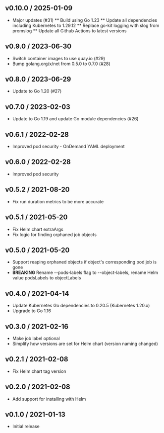 ## v0.10.0 / 2025-01-09

* Major updates (#31)
  ** Build using Go 1.23
  ** Update all dependencies including Kubernetes to 1.29.12
  ** Replace go-kit logging with slog from promslog
  ** Update all Github Actions to latest versions

## v0.9.0 / 2023-06-30

* Switch container images to use quay.io (#29)
* Bump golang.org/x/net from 0.5.0 to 0.7.0 (#28)

## v0.8.0 / 2023-06-29

* Update to Go 1.20 (#27)

## v0.7.0 / 2023-02-03

* Update to Go 1.19 and update Go module dependencies (#26)

## v0.6.1 / 2022-02-28

* Improved pod security - OnDemand YAML deployment

## v0.6.0 / 2022-02-28

* Improved pod security

## v0.5.2 / 2021-08-20

* Fix run duration metrics to be more accurate

## v0.5.1 / 2021-05-20

* Fix Helm chart extraArgs
* Fix logic for finding orphaned job objects

## v0.5.0 / 2021-05-20

* Support reaping orphaned objects if object's corresponding pod job is gone
* **BREAKING** Rename --pods-labels flag to --object-labels, rename Helm value podsLabels to objectLabels

## v0.4.0 / 2021-04-14

* Update Kubernetes Go dependencies to 0.20.5 (Kubernetes 1.20.x)
* Upgrade to Go 1.16

## v0.3.0 / 2021-02-16

* Make job label optional
* Simplify how versions are set for Helm chart (version naming changed)

## v0.2.1 / 2021-02-08

* Fix Helm chart tag version

## v0.2.0 / 2021-02-08

* Add support for installing with Helm

## v0.1.0 / 2021-01-13

* Initial release

